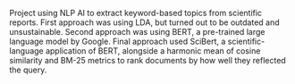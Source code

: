 Project using NLP AI to extract keyword-based topics from scientific reports.
First approach was using LDA, but turned out to be outdated and unsustainable.
Second approach was using BERT, a pre-trained large language model by Google. 
Final approach used SciBert, a scientific-language application of BERT, alongside a harmonic mean of cosine similarity and BM-25 metrics to rank documents by how well they reflected the query.

